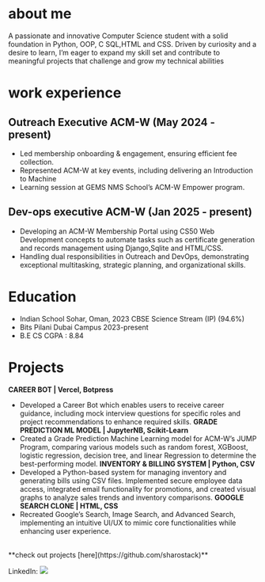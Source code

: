 # about me 
A passionate and innovative Computer Science student with a solid foundation in Python, OOP, C SQL,HTML and
CSS. Driven by curiosity and a desire to learn, I’m eager to expand my skill set and contribute to meaningful projects
that challenge and grow my technical abilities
# work experience 
## Outreach Executive ACM-W (May 2024 - present)
  - Led membership onboarding & engagement, ensuring efficient fee collection.
  - Represented ACM-W at key events, including delivering an Introduction to Machine
  - Learning session at GEMS NMS School’s ACM-W Empower program.
## Dev-ops executive ACM-W (Jan 2025 - present)
  - Developing an ACM-W Membership Portal using CS50 Web Development concepts to
automate tasks such as certificate generation and records management using
Django,Sqlite and HTML/CSS.
  - Handling dual responsibilities in Outreach and DevOps, demonstrating exceptional
multitasking, strategic planning, and organizational skills.
# Education
  - Indian School Sohar, Oman, 2023 CBSE Science Stream (IP) (94.6%)
  - Bits Pilani Dubai Campus 2023-present
  - B.E CS CGPA : 8.84
# Projects
**CAREER BOT | Vercel, Botpress**
  - Developed a Career Bot which enables users to receive career guidance, including mock
interview questions for specific roles and project recommendations to enhance required skills.
**GRADE PREDICTION ML MODEL | JupyterNB, Scikit-Learn**
  - Created a Grade Prediction Machine Learning model for ACM-W’s JUMP Program,
comparing various models such as random forest, XGBoost, logistic regression, decision tree,
and linear Regression to determine the best-performing model.
**INVENTORY & BILLING SYSTEM | Python, CSV**
  - Developed a Python-based system for managing inventory and generating bills using CSV
files. Implemented secure employee data access, integrated email functionality for promotions,
and created visual graphs to analyze sales trends and inventory comparisons.
**GOOGLE SEARCH CLONE | HTML, CSS**
  - Recreated Google’s Search, Image Search, and Advanced Search, implementing an intuitive
UI/UX to mimic core functionalities while enhancing user experience.
<br>
**check out projects [here](https://github.com/sharostack)**

LinkedIn: 
<a href="https://linkedin.com"><img src="https://img.shields.io/badge/-LinkedIn-0072b1?&style=for-the-badge&logo=linkedin&logoColor=white" /></a>
